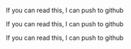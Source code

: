 If you can read this, I can push to github

If you can read this, I can push to github

If you can read this, I can push to github

